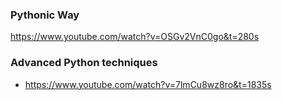 ### Pythonic Way
https://www.youtube.com/watch?v=OSGv2VnC0go&t=280s

### Advanced Python techniques
- https://www.youtube.com/watch?v=7lmCu8wz8ro&t=1835s
